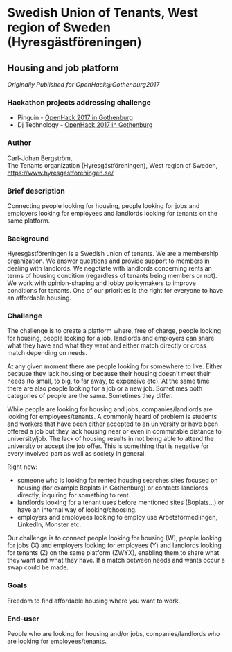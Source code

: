 # Swedish Union of Tenants, West region of Sweden (Hyresgästföreningen)

## Housing and job platform

*Originally Published for OpenHack@Gothenburg2017*

### Hackathon projects addressing challenge
* Pinguin - [OpenHack 2017 in Gothenburg](../Hackathons/2017_Gotheburg/2017_Gothenburg_Summary.md)
* Dj Technology - [OpenHack 2017 in Gothenburg](../Hackathons/2017_Gotheburg/2017_Gothenburg_Summary.md)

### Author
Carl-Johan Bergström,<br>
The Tenants organization (Hyresgästföreningen), West region of Sweden, <br>
https://www.hyresgastforeningen.se/

### Brief description
Connecting people looking for housing, people looking for jobs and employers looking for employees and landlords looking for tenants on the same platform.

### Background
Hyresgästföreningen is a Swedish union of tenants. We are a membership organization. We answer questions and provide support to members in dealing with landlords. We negotiate with landlords concerning rents an terms of housing condition (regardless of tenants being members or not). We work with opinion-shaping and lobby policymakers to improve conditions for tenants. One of our priorities is the right for everyone to have an affordable housing.

### Challenge
The challenge is to create a platform where, free of charge, people looking for housing, people looking for a job, landlords and employers can share what they have and what they want and either match directly or cross match depending on needs.

At any given moment there are people looking for somewhere to live. Either because they lack housing or because their housing doesn't meet their needs (to small, to big, to far away, to expensive etc). At the same time there are also people looking for a job or a new job. Sometimes both categories of people are the same. Sometimes they differ.

While people are looking for housing and jobs, companies/landlords are looking for employees/tenants. A commonly heard of problem is students and workers that have been either accepted to an university or have been offered a job but they lack housing near or even in commutable distance to university/job. The lack of housing results in not being able to attend the university or accept the job offer. This is something that is negative for every involved part as well as society in general.

Right now:

* someone who is looking for rented housing searches sites focused on housing (for example Boplats in Gothenburg) or contacts landlords directly, inquiring for something to rent.
* landlords looking for a tenant uses before mentioned sites (Boplats...) or have an internal way of looking/choosing.
* employers and employees looking to employ use Arbetsförmedlingen, LinkedIn, Monster etc.

Our challenge is to connect people looking for housing (W), people looking for jobs (X) and employers looking for employees (Y) and landlords looking for tenants (Z) on the same platform (ZWYX), enabling them to share what they want and what they have. If a match between needs and wants occur a swap could be made.

### Goals
Freedom to find affordable housing where you want to work.

### End-user
People who are looking for housing and/or jobs, companies/landlords who are looking for employees/tenants.
